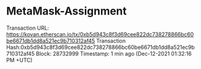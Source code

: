 # MetaMask-Assignment

Transaction URL: https://kovan.etherscan.io/tx/0xb5d943c8f3d69cee822dc738278866bc60be6671db1dd8a521ec9b710312af45
Transaction Hash:0xb5d943c8f3d69cee822dc738278866bc60be6671db1dd8a521ec9b710312af45
Block: 28732999
Timestamp: 1 min ago (Dec-12-2021 01:32:16 PM +UTC)
